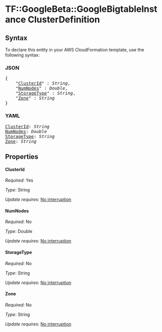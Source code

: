 # TF::GoogleBeta::GoogleBigtableInstance ClusterDefinition

## Syntax

To declare this entity in your AWS CloudFormation template, use the following syntax:

### JSON

<pre>
{
    "<a href="#clusterid" title="ClusterId">ClusterId</a>" : <i>String</i>,
    "<a href="#numnodes" title="NumNodes">NumNodes</a>" : <i>Double</i>,
    "<a href="#storagetype" title="StorageType">StorageType</a>" : <i>String</i>,
    "<a href="#zone" title="Zone">Zone</a>" : <i>String</i>
}
</pre>

### YAML

<pre>
<a href="#clusterid" title="ClusterId">ClusterId</a>: <i>String</i>
<a href="#numnodes" title="NumNodes">NumNodes</a>: <i>Double</i>
<a href="#storagetype" title="StorageType">StorageType</a>: <i>String</i>
<a href="#zone" title="Zone">Zone</a>: <i>String</i>
</pre>

## Properties

#### ClusterId

_Required_: Yes

_Type_: String

_Update requires_: [No interruption](https://docs.aws.amazon.com/AWSCloudFormation/latest/UserGuide/using-cfn-updating-stacks-update-behaviors.html#update-no-interrupt)

#### NumNodes

_Required_: No

_Type_: Double

_Update requires_: [No interruption](https://docs.aws.amazon.com/AWSCloudFormation/latest/UserGuide/using-cfn-updating-stacks-update-behaviors.html#update-no-interrupt)

#### StorageType

_Required_: No

_Type_: String

_Update requires_: [No interruption](https://docs.aws.amazon.com/AWSCloudFormation/latest/UserGuide/using-cfn-updating-stacks-update-behaviors.html#update-no-interrupt)

#### Zone

_Required_: No

_Type_: String

_Update requires_: [No interruption](https://docs.aws.amazon.com/AWSCloudFormation/latest/UserGuide/using-cfn-updating-stacks-update-behaviors.html#update-no-interrupt)

